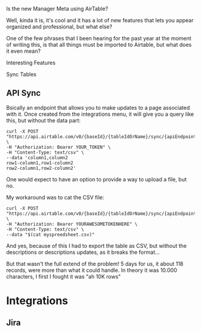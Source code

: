 Is the new Manager Meta using AirTable?

Well, kinda it is, it's cool and it has a lot of new features that lets you appear organized and professional, but what else?

One of the few phrases that I been hearing for the past year at the moment of writing this, is that all things must be imported to Airtable, but what does it even mean?


Interesting Features

Sync Tables

## API Sync

Bsically an endpoint that allows you to make updates to a page associated with it. Once created from the integrations menu, it will give you a query like this, but without the data part:

```
curl -X POST "https://api.airtable.com/v0/{baseId}/{tableIdOrName}/sync/{apiEndpointSyncId}" \
-H "Authorization: Bearer YOUR_TOKEN" \
-H "Content-Type: text/csv" \
--data 'column1,column2
row1-column1,row1-column2
row2-column1,row2-column2'
```

One would expect to have an option to provide a way to upload a file, but no.

[](https://airtable.com/developers/web/api/post-sync-api-endpoint)

[](https://airtable.com/create/tokens)
[](https://airtable.com/developers/web/api/post-sync-api-endpoint)

[](https://support.airtable.com/docs/airtable-sync-integration-sync-api)

My workaround was to cat the CSV file:

```
curl -X POST "https://api.airtable.com/v0/{baseId}/{tableIdOrName}/sync/{apiEndpointSyncId}" \
-H "Authorization: Bearer YOURAWESOMETOKENHERE" \
-H "Content-Type: text/csv" \
--data "$(cat myspreedsheet.csv)"
```


And yes, because of this I had to export the table as CSV, but without the descriptions or descriptions updates, as it breaks the format...

But that wasn't the full extend of the problem! 5 days for us, it about 118 records, were more than what it could handle. In theory it was 10.000 characters, I first I fought it was "ah 10K rows"


# Integrations


## Jira
